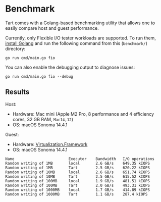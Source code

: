 # Benchmark

Tart comes with a Golang-based benchmarking utility that allows one to easily compare host and guest performance.

Currently, only Flexible I/O tester workloads are supported. To run them, [install Golang](https://go.dev/) and run the following command from this (`benchmark/`) directory:

```shell
go run cmd/main.go fio
```

You can also enable the debugging output to diagnose issues:

```shell
go run cmd/main.go fio --debug
```

## Results

Host:

* Hardware: Mac mini (Apple M2 Pro, 8 performance and 4 efficiency cores, 32 GB RAM, `Mac14,12`)
* OS: macOS Sonoma 14.4.1

Guest:

* Hardware: [Virtualization.Framework](https://developer.apple.com/documentation/virtualization)
* OS: macOS Sonoma 14.4.1

```
Name                    	Executor	Bandwidth	I/O operations
Random writing of 1MB   	local   	2.6 GB/s 	649.35 kIOPS  
Random writing of 1MB   	Tart    	2.5 GB/s 	620.22 kIOPS  
Random writing of 10MB  	local   	2.6 GB/s 	651.74 kIOPS  
Random writing of 10MB  	Tart    	2.5 GB/s 	615.52 kIOPS  
Random writing of 100MB 	local   	1.9 GB/s 	481.51 kIOPS  
Random writing of 100MB 	Tart    	2.0 GB/s 	493.31 kIOPS  
Random writing of 1000MB	local   	1.7 GB/s 	414.89 kIOPS  
Random writing of 1000MB	Tart    	1.1 GB/s 	287.4 kIOPS  
```
